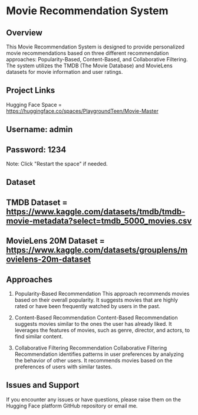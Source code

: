 # Movie Recommendation System

## Overview

This Movie Recommendation System is designed to provide personalized movie recommendations based on three different recommendation approaches: Popularity-Based, Content-Based, and Collaborative Filtering. The system utilizes the TMDB (The Movie Database) and MovieLens datasets for movie information and user ratings.

## Project Links

Hugging Face Space = https://huggingface.co/spaces/PlaygroundTeen/Movie-Master
## Username: admin
## Password: 1234
Note: Click "Restart the space" if needed.

## Dataset
## TMDB Dataset = https://www.kaggle.com/datasets/tmdb/tmdb-movie-metadata?select=tmdb_5000_movies.csv
## MovieLens 20M Dataset = https://www.kaggle.com/datasets/grouplens/movielens-20m-dataset

## Approaches
1. Popularity-Based Recommendation
This approach recommends movies based on their overall popularity. It suggests movies that are highly rated or have been frequently watched by users in the past.

2. Content-Based Recommendation
Content-Based Recommendation suggests movies similar to the ones the user has already liked. It leverages the features of movies, such as genre, director, and actors, to find similar content.

3. Collaborative Filtering Recommendation
Collaborative Filtering Recommendation identifies patterns in user preferences by analyzing the behavior of other users. It recommends movies based on the preferences of users with similar tastes.

## Issues and Support
If you encounter any issues or have questions, please raise them on the Hugging Face platform GitHub repository or email me.
